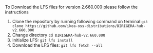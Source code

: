 To Download the LFS files for version 2.660.000 please follow the instructions

1. Clone the repository by running following command on terminal `git clone https://github.com/ikea-oss-distributions/DIRIGERA-hub-v2.660.000`
2. Change directory `cd DIRIGERA-hub-v2.660.000`
3. Initialize LFS: `git lfs install`
4. Download the LFS files: `git lfs fetch --all`
